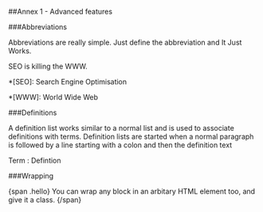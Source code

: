 ##Annex 1 - Advanced features

###Abbreviations

Abbreviations are really simple. Just define the abbreviation and It Just Works.

SEO is killing the WWW. 

*[SEO]: Search Engine Optimisation

*[WWW]: World Wide Web


###Definitions

A definition list works similar to a normal list and is used to associate definitions with terms. Definition lists are started when a normal paragraph is followed by a line starting with a colon and then the definition text

Term
: Defintion

###Wrapping

{span .hello}
You can wrap any block in an arbitary HTML element too, and give it a class.
{/span}
